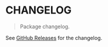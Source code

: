 # CHANGELOG

> Package changelog.

See [GitHub Releases](https://github.com/stdlib-js/iter-some/releases) for the changelog.